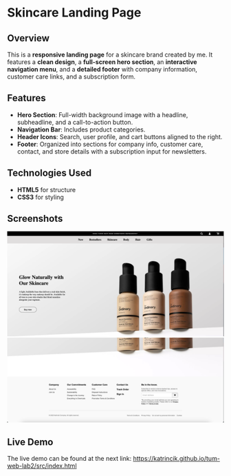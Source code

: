 # Skincare Landing Page 

## Overview
This is a **responsive landing page** for a skincare brand created by me. It features a **clean design**, a **full-screen hero section**, an **interactive navigation menu**, and a **detailed footer** with company information, customer care links, and a subscription form.

## Features
- **Hero Section**: Full-width background image with a headline, subheadline, and a call-to-action button.
- **Navigation Bar**: Includes product categories.
- **Header Icons**: Search, user profile, and cart buttons aligned to the right.
- **Footer**: Organized into sections for company info, customer care, contact, and store details with a subscription input for newsletters.

## Technologies Used
- **HTML5** for structure
- **CSS3** for styling 

## Screenshots 
![Screenshot 2025-02-22 at 18.05.19.png](src%2Fimages%2FScreenshot%202025-02-22%20at%2018.05.19.png)
![Screenshot 2025-02-22 at 18.05.38.png](src%2Fimages%2FScreenshot%202025-02-22%20at%2018.05.38.png)

## Live Demo
The live demo can be found at the next link: https://katrincik.github.io/tum-web-lab2/src/index.html